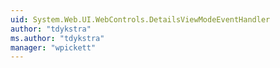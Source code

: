 ```yaml
---
uid: System.Web.UI.WebControls.DetailsViewModeEventHandler
author: "tdykstra"
ms.author: "tdykstra"
manager: "wpickett"
---
```

